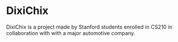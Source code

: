 # DixiChix
DixiChix is a project made by Stanford students enrolled in CS210 in collaboration with with a major automotive company.

